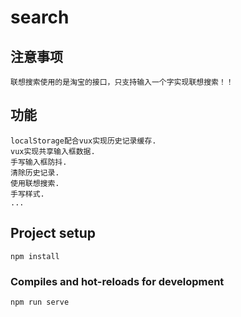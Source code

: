 # search
## 注意事项
```
联想搜索使用的是淘宝的接口，只支持输入一个字实现联想搜索！！
```
## 功能
```
localStorage配合vux实现历史记录缓存.
vux实现共享输入框数据.
手写输入框防抖.
清除历史记录.
使用联想搜索.
手写样式.
...
```
## Project setup
```
npm install
```

### Compiles and hot-reloads for development
```
npm run serve
```
